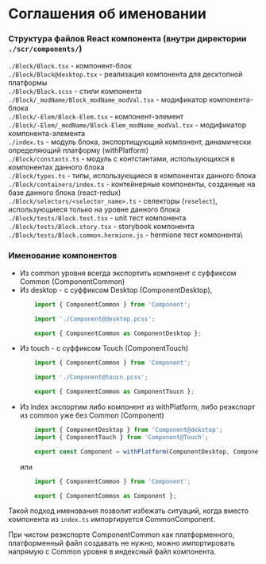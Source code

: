 # Соглашения об именовании

### Структура файлов React компонента (внутри директории `./scr/components/`)
`./Block/Block.tsx` - компонент-блок\
`./Block/Block@desktop.tsx` - реализация компонента для десктопной платформы\
`./Block/Block.scss` - стили компонента\
`./Block/_modName/Block_modName_modVal.tsx` - модификатор компонента-блока\
`./Block/-Elem/Block-Elem.tsx` - компонент-элемент\
`./Block/-Elem/_modName/Block-Elem_modName_modVal.tsx` - модификатор компонента-элемента\
`./index.ts` - модуль блока, экспортищующий компонент, динамически определяющий платформу (withPlatform)\
`./Block/constants.ts` - модуль с контстантами, использующихся в компонентах данного блока\
`./Block/types.ts` - типы, использующиеся в компонентах данного блока\
`./Block/containers/index.ts` - контейнерные компоненты, созданные на базе данного блока (react-redux)\
`./Block/selectors/<selector_name>.ts` - селекторы (`reselect`), использующиеся только на уровне данного блока\
`./Block/tests/Block.test.tsx` - unit тест компонента\
`./Block/tests/Block.story.tsx` - storybook компонента\
`./Block/tests/Block.common.hermione.js` - hermione тест компонента\

### Именование компонентов

* Из common уровня всегда экспортить компонент с суффиксом Common (ComponentCommon)
* Из desktop - с суффиксом Desktop (ComponentDesktop),
  ```js
      import { ComponentCommon } from 'Component';

      import './Component@desktop.pcss';

      export { ComponentCommon as ComponentDesktop };
  ```
* Из touch - с суффиксом Touch (ComponentTouch)
  ```js
      import { ComponentCommon } from 'Component';

      import './Component@toucn.pcss';

      export { ComponentCommon as ComponentToucn };
  ```
* Из index экспортим либо компонент из withPlatform, либо реэкспорт из common уже без Common (Component)
  ```js
      import { ComponentDesktop } from 'Component@dekstop';
      import { ComponentTouch } from 'Component@Touch';

      export const Component = withPlatform(ComponentDesktop, ComponentTouch);
  ```
  или
  ```js
      import { ComponentCommon } from 'Component';

      export { ComponentCommon as Component };
  ```

Такой подход именования позволит избежать ситуаций, когда вместо компонента из `index.ts` импортируется CommonComponent.

При чистом реэкспорте ComponentCommon как платформенного, платформенный файл создавать не нужно, можно импортировать напрямую с Common уровня в индексный файл компонента.
